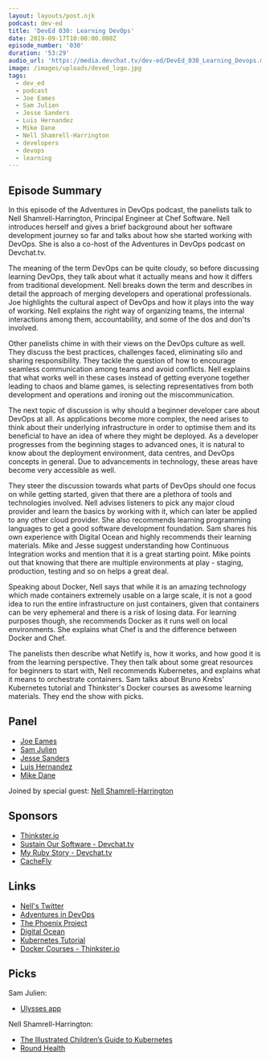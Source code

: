 ```yaml
---
layout: layouts/post.njk
podcast: dev-ed
title: 'DevEd 030: Learning DevOps'
date: 2019-09-17T10:00:00.000Z
episode_number: '030'
duration: '53:29'
audio_url: 'https://media.devchat.tv/dev-ed/DevEd_030_Learning_Devops.mp3'
image: /images/uploads/deved_logo.jpg
tags:
  - dev_ed
  - podcast
  - Joe Eames
  - Sam Julien
  - Jesse Sanders
  - Luis Hernandez
  - Mike Dane
  - Nell Shamrell-Harrington
  - developers
  - devops
  - learning
---
```

## Episode Summary

In this episode of the Adventures in DevOps podcast, the panelists talk to Nell Shamrell-Harrington, Principal Engineer at Chef Software. Nell introduces herself and gives a brief background about her software development journey so far and talks about how she started working with DevOps. She is also a co-host of the Adventures in DevOps podcast on Devchat.tv.

The meaning of the term DevOps can be quite cloudy, so before discussing learning DevOps, they talk about what it actually means and how it differs from traditional development. Nell breaks down the term and describes in detail the approach of merging developers and operational professionals. Joe highlights the cultural aspect of DevOps and how it plays into the way of working. Nell explains the right way of organizing teams, the internal interactions among them, accountability, and some of the dos and don'ts involved. 

Other panelists chime in with their views on the DevOps culture as well. They discuss the best practices, challenges faced, eliminating silo and sharing responsibility. They tackle the question of how to encourage seamless communication among teams and avoid conflicts. Nell explains that what works well in these cases instead of getting everyone together leading to chaos and blame games, is selecting representatives from both development and operations and ironing out the miscommunication.

The next topic of discussion is why should a beginner developer care about DevOps at all. As applications become more complex, the need arises to think about their underlying infrastructure in order to optimise them and its beneficial to have an idea of where they might be deployed.  As a developer progresses from the beginning stages to advanced ones, it is natural to know about the deployment environment, data centres, and DevOps concepts in general. Due to advancements in technology, these areas have become very accessible as well.

They steer the discussion towards what parts of DevOps should one focus on while getting started, given that there are a plethora of tools and technologies involved.  Nell advises listeners to pick any major cloud provider and learn the basics by working with it, which can later be applied to any other cloud provider.  She also recommends learning programming languages to get a good software development foundation. Sam shares his own experience with Digital Ocean and highly recommends their learning materials. Mike and Jesse suggest understanding how Continuous Integration works and mention that it is a great starting point. Mike points out that knowing that there are multiple environments at play - staging, production, testing and so on helps a great deal.

Speaking about Docker, Nell says that while it is an amazing technology which made containers extremely usable on a large scale, it is not a good idea to run the entire infrastructure on just containers, given that containers can be very ephemeral and there is a risk of losing data. For learning purposes though, she recommends Docker as it runs well on local environments. She explains what Chef is and the difference between Docker and Chef. 

The panelists then describe what Netlify is, how it works, and how good it is from the learning perspective. They then talk about some great resources for beginners to start with, Nell recommends Kubernetes, and explains what it means to orchestrate containers. Sam talks about Bruno Krebs' Kubernetes tutorial and Thinkster's Docker courses as awesome learning materials. They end the show with picks.



## Panel

* [Joe Eames](https://thinkster.io/)
* [Sam Julien](https://twitter.com/samjulien?lang=en)
* [Jesse Sanders](http://briebug.com/)
* [Luis Hernandez](https://lambdaschool.com/about)
* [Mike Dane](https://www.mikedane.com/)

Joined by special guest: [Nell Shamrell-Harrington](https://www.linkedin.com/in/nellshamrell/)

## Sponsors

* [Thinkster.io](https://thinkster.io/)
* [Sustain Our Software - Devchat.tv](https://devchat.tv/sustain-our-software/)
* [My Ruby Story - Devchat.tv](https://devchat.tv/my-ruby-story/)
* [CacheFly](https://www.cachefly.com/)

## Links

* [Nell's Twitter](https://twitter.com/nellshamrell?ref_src=twsrc%5Egoogle%7Ctwcamp%5Eserp%7Ctwgr%5Eauthor)
* [Adventures in DevOps](https://devchat.tv/adventures-in-devops/)
* [The Phoenix Project](https://www.amazon.com/dp/0988262592/ref=asc_df_09882625925978937?tag=shopz0d-20&ascsubtag=shopzilla_mp_1299-20;15681953003269658181210070301008005&creative=395261&creativeASIN=0988262592&linkCode=asn)
* [Digital Ocean](https://www.digitalocean.com/)
* [Kubernetes Tutorial](https://auth0.com/blog/kubernetes-tutorial-step-by-step-introduction-to-basic-concepts/)
* [Docker Courses - Thinkster.io](https://thinkster.io/topics/docker)

## Picks

Sam Julien:	

* [Ulysses app](https://ulysses.app)

Nell Shamrell-Harrington:

* [The Illustrated Children’s Guide to Kubernetes](https://www.cncf.io/the-childrens-illustrated-guide-to-kubernetes/)
* [Round Health](https://apps.apple.com/us/app/round-health/id1059591124)
